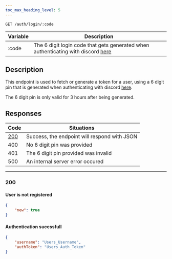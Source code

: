```yaml
---
toc_max_heading_level: 5
---
```


```
GET /auth/login/:code
```

| Variable | Description |
| -------- | -------- |
| :code    | The 6 digit login code that gets generated when authenticating with discord [here](https://kocity.ipmake.me/web/discord) |

## Description

This endpoint is used to fetch or generate a token for a user, using a 6 digit pin that is generated when authenticating with discord [here](https://kocity.ipmake.me/web/discord).

The 6 digit pin is only valid for 3 hours after being generated. 

## Responses

| Code | Situations |
| -------- | -------- |
| [200](#200) | Success, the endpoint will respond with JSON |
| 400  | No 6 digit pin was provided |
| 401  | The 6 digit pin provided was invalid |
| 500  | An internal server error occured |


***

### 200

#### User is not registered

```json
{
    "new": true
}
```

#### Authentication sucessfull

```json
{
    "username": "Users_Username",
    "authToken": "Users_Auth_Token"
}
```